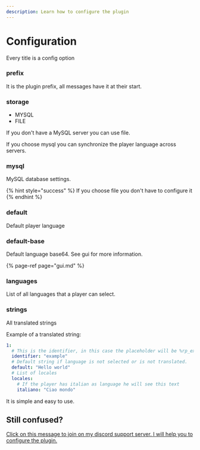 ```yaml
---
description: Learn how to configure the plugin
---
```


# Configuration

Every title is a config option

### prefix

It is the plugin prefix, all messages have it at their start.

### storage

* MYSQL
* FILE

If you don't have a MySQL server you can use file.

If you choose mysql you can synchronize the player language across servers.

### mysql

MySQL database settings.

{% hint style="success" %}
If you choose file you don't have to configure it
{% endhint %}

### default

Default player language

### default-base

Default language base64. See gui for more information.

{% page-ref page="gui.md" %}

### languages

List of all languages that a player can select.

### strings

All translated strings

Example of a translated string:

```yaml
1:
  # This is the identifier, in this case the placeholder will be %rp_example%
  identifier: "example"
  # Default string if language is not selected or is not translated.
  default: "Hello world"
  # List of locales
  locales:
    # If the player has italian as language he will see this text
    italiano: "Ciao mondo"
```

It is simple and easy to use.

## Still confused?

[Click on this message to join on my discord support server. I will help you to configure the plugin.](https://discord.io/RocketPlugins)

